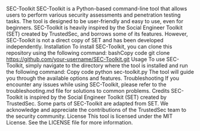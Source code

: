 SEC-Toolkit
SEC-Toolkit is a Python-based command-line tool that allows users to perform various security assessments and penetration testing tasks. The tool is designed to be user-friendly and easy to use, even for beginners.
SEC-Toolkit is heavily inspired by the Social Engineer Toolkit (SET) created by TrustedSec, and borrows some of its features. However, SEC-Toolkit is not a direct copy of SET and has been developed independently.
Installation
To install SEC-Toolkit, you can clone this repository using the following command:
bashCopy code
git clone https://github.com/your-username/SEC-Toolkit.git 
Usage
To use SEC-Toolkit, simply navigate to the directory where the tool is installed and run the following command:
Copy code
python sec-toolkit.py 
The tool will guide you through the available options and features.
Troubleshooting
If you encounter any issues while using SEC-Toolkit, please refer to the troubleshooting.md file for solutions to common problems.
Credits
SEC-Toolkit is inspired by the Social Engineer Toolkit (SET) created by TrustedSec. Some parts of SEC-Toolkit are adapted from SET. We acknowledge and appreciate the contributions of the TrustedSec team to the security community.
License
This tool is licensed under the MIT License. See the LICENSE file for more information.
